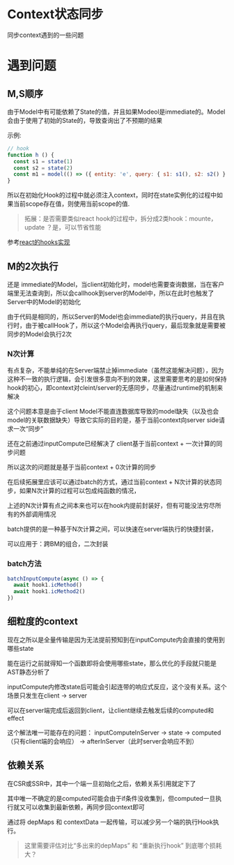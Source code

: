 # Context状态同步

同步context遇到的一些问题

# 遇到问题

## M,S顺序

由于Model中有可能依赖了State的值，并且如果Modeol是immediate的。Model会由于使用了初始的State的，导致查询出了不预期的结果

示例:
```javascript
// hook
function h () {
  const s1 = state(1)
  const s2 = state(2)
  const m1 = model(() => ({ entity: 'e', query: { s1: s1(), s2: s2() } }), { immediate: true })
}
```

所以在初始化Hook的过程中就必须注入context，同时在state实例化的过程中如果当前scope存在值，则使用当前scope的值.

> 拓展：是否需要类似react hook的过程中，拆分成2类hook：mounte，update ？是，可以节省性能

参考[react的hooks实现](https://github.com/facebook/react/blob/79f54c16dc3d5298e6037df75db2beb3552896e9/packages/react-reconciler/src/ReactFiberHooks.new.js#L2827)

## M的2次执行

还是 immediate的Model，当client初始化时，model也需要查询数据，当在客户端里无法查询到，所以会callhook到server的Model中，所以在此时也触发了Server中的Model的初始化

由于代码是相同的，所以Server的Model也会immediate的执行query，并且在执行时，由于被callHook了，所以这个Model会再执行query，最后现象就是需要被同步的Model会执行2次

### N次计算

有点复杂，不能单纯的在Server端禁止掉immediate（虽然这能解决问题），因为这种不一致的执行逻辑，会引发很多意向不到的效果，这里需要思考的是如何保持hook的初心，即context对cleint/server的无感同步，尽量通过runtime的机制来解决

这个问题本意是由于client Model不能直连数据库导致的model缺失（以及也会model的关联数据缺失）导致它实际的目的是，基于当前context向server side请求一次“同步”

还在之前通过inputCompute已经解决了 client基于当前context + 一次计算的同步问题

所以这次的问题就是基于当前context + 0次计算的同步

在后续拓展里应该可以通过batch的方式，通过当前context + N次计算的状态同步，如果N次计算的过程可以包成纯函数的情况，

上述的N次计算有点之间本来也可以在hook内提前封装好，但有可能没法穷尽所有的外部调用情况

batch提供的是一种基于N次计算之间，可以快速在server端执行的快捷封装，

可以应用于：跨BM的组合，二次封装

### batch方法

```javascript
batchInputCompute(async () => {
  await hook1.icMethod()
  await hook1.icMethod2()
})
```


## 细粒度的context

现在之所以是全量传输是因为无法提前预知到在inputCompute内会直接的使用到哪些state

能在运行之前就得知一个函数即将会使用哪些state，那么优化的手段就只能是AST静态分析了

inputCompute内修改state后可能会引起连带的响应式反应，这个没有关系。这个场景只发生在client -> server

可以在server端完成后返回到client，让client继续去触发后续的computed和effect

这个解法唯一可能存在的问题： inputComputeInServer -> state -> computed（只有client端的会响应） -> afterInServer（此时server会响应不到）

## 依赖关系

在CSR或SSR中，其中一个端一旦初始化之后，依赖关系引用就定下了

其中唯一不确定的是computed可能会由于if条件没收集到，但computed一旦执行就又可以收集到最新依赖，再同步回context即可

通过将 depMaps 和 contextData 一起传输，可以减少另一个端的执行Hook执行。

> 这里需要评估对比“多出来的depMaps” 和 “重新执行hook” 到底哪个损耗大？
